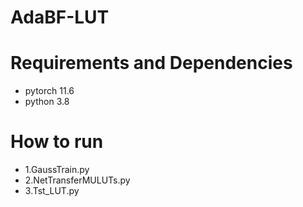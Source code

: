 # AdaBF-LUT

# Requirements and Dependencies
- pytorch 11.6
- python 3.8

# How to run 
- 1.GaussTrain.py
- 2.NetTransferMULUTs.py
- 3.Tst_LUT.py

